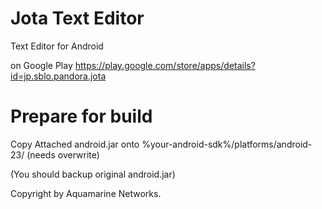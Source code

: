# Jota Text Editor
Text Editor for Android

on Google Play https://play.google.com/store/apps/details?id=jp.sblo.pandora.jota

# Prepare for build
Copy Attached android.jar onto %your-android-sdk%/platforms/android-23/ (needs overwrite)

(You should backup original android.jar)

Copyright by Aquamarine Networks.
